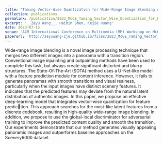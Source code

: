 ```yaml
---
title: "Taming Vector-Wise Quantization for Wide-Range Image Blending with Smooth Transition"
collection: publications
permalink: /publication/2023_McGE_Taming_Vector_Wise_Quantization_for_Wide_Range_Image
excerpt: '__Zeyu Wang__, Haibin Shen, Kejie Huang'
date: 2023-07-15
venue: 'ACM International Conference on Multimedia (MM) Workshop on McGE'
paperurl: 'http://zeyuwang-zju.github.io/files/2023_McGE_Taming_Vector_Wise_Quantization_for_Wide_Range_Image.pdf'
---
```


Wide-range image blending is a novel image processing technique that merges two different images into a panorama with a transition region. Conventional image inpainting and outpainting methods have been used to complete this task, but always create significant distorted and blurry structures. The State-Of-The-Art (SOTA) method uses a U-Net-like model with a feature prediction module for content inference. However, it fails to generate panoramas with smooth transitions and visual realness, particularly when the input images have distinct scenery features. It indicates that the predicted features may deviate from the natural latent distribution of authentic images. In this paper, we propose an effective deep-learning model that integrates vector-wise quantization for feature prediction. This approach searches for the most-like latent features from a discrete codebook, resulting in high-quality wide-range image blending. In addition, we propose to use the global-local discriminator for adversarial training to improve the predicted content quality and smooth the transition. Our experiments demonstrate that our method generates visually appealing panoramic images and outperforms baseline approaches on the Scenery6000 dataset.
